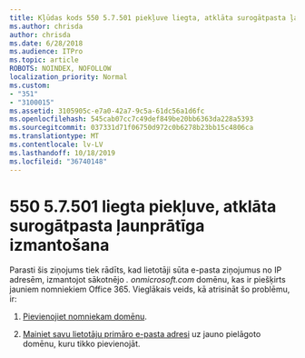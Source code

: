```yaml
---
title: Kļūdas kods 550 5.7.501 piekļuve liegta, atklāta surogātpasta ļaunprātīga izmantošana
ms.author: chrisda
author: chrisda
ms.date: 6/28/2018
ms.audience: ITPro
ms.topic: article
ROBOTS: NOINDEX, NOFOLLOW
localization_priority: Normal
ms.custom:
- "351"
- "3100015"
ms.assetid: 3105905c-e7a0-42a7-9c5a-61dc56a1d6fc
ms.openlocfilehash: 545cab07cc7c49def849be20bb6363da228a5393
ms.sourcegitcommit: 037331d71f06750d972c0b6278b23bb15c4806ca
ms.translationtype: MT
ms.contentlocale: lv-LV
ms.lasthandoff: 10/18/2019
ms.locfileid: "36740148"
---
```

# <a name="550-57501-access-denied-spam-abuse-detected"></a>550 5.7.501 liegta piekļuve, atklāta surogātpasta ļaunprātīga izmantošana

Parasti šis ziņojums tiek rādīts, kad lietotāji sūta e-pasta ziņojumus no IP adresēm, izmantojot sākotnējo *. onmicrosoft.com* domēnu, kas ir piešķirts jauniem nomniekiem Office 365. Vieglākais veids, kā atrisināt šo problēmu, ir:

1. [Pievienojiet nomniekam domēnu](https://docs.microsoft.com//office365/admin/setup/add-domain).

2. [Mainiet savu lietotāju primāro e-pasta adresi](https://docs.microsoft.com//office365/admin/add-users/change-a-user-name-and-email-address) uz jauno pielāgoto domēnu, kuru tikko pievienojāt.

